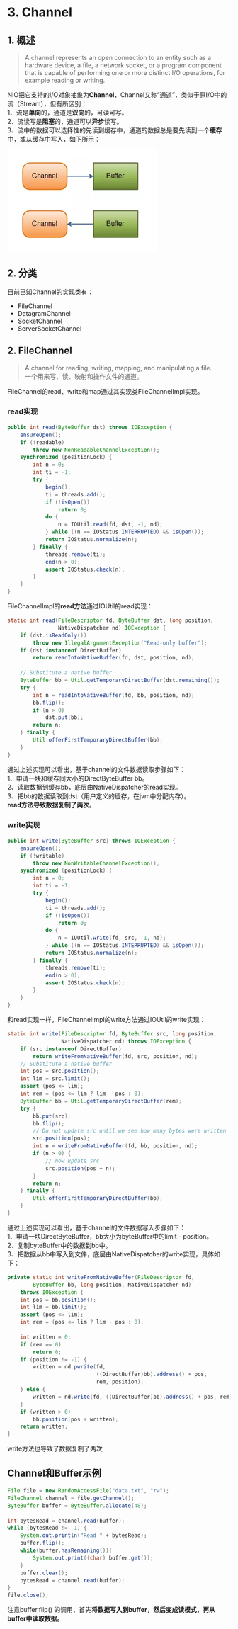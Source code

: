 # 3. Channel

## 1. 概述

> A channel represents an open connection to an entity such as a hardware device, a file, a network socket, or a program component that is capable of performing one or more distinct I/O operations, for example reading or writing.

NIO把它支持的I/O对象抽象为**Channel**，Channel又称“通道”，类似于原I/O中的流（Stream），但有所区别：  
 1、流是**单向**的，通道是**双向**的，可读可写。  
 2、流读写是**阻塞**的，通道可以**异步**读写。  
 3、流中的数据可以选择性的先读到缓存中，通道的数据总是要先读到一个**缓存**中，或从缓存中写入，如下所示：

![](../../../.gitbook/assets/image%20%28248%29.png)

## 2. 分类

目前已知Channel的实现类有：

* FileChannel
* DatagramChannel
* SocketChannel
* ServerSocketChannel

## **2. FileChannel**

> A channel for reading, writing, mapping, and manipulating a file.  
>  一个用来写、读、映射和操作文件的通道。

FileChannel的read、write和map通过其实现类FileChannelImpl实现。

### **read实现**

```java
public int read(ByteBuffer dst) throws IOException {
    ensureOpen();
    if (!readable)
        throw new NonReadableChannelException();
    synchronized (positionLock) {
        int n = 0;
        int ti = -1;
        try {
            begin();
            ti = threads.add();
            if (!isOpen())
                return 0;
            do {
                n = IOUtil.read(fd, dst, -1, nd);
            } while ((n == IOStatus.INTERRUPTED) && isOpen());
            return IOStatus.normalize(n);
        } finally {
            threads.remove(ti);
            end(n > 0);
            assert IOStatus.check(n);
        }
    }
}
```

FileChannelImpl的**read方法**通过IOUtil的read实现：

```java
static int read(FileDescriptor fd, ByteBuffer dst, long position,
                NativeDispatcher nd) IOException {
    if (dst.isReadOnly())
        throw new IllegalArgumentException("Read-only buffer");
    if (dst instanceof DirectBuffer)
        return readIntoNativeBuffer(fd, dst, position, nd);

    // Substitute a native buffer
    ByteBuffer bb = Util.getTemporaryDirectBuffer(dst.remaining());
    try {
        int n = readIntoNativeBuffer(fd, bb, position, nd);
        bb.flip();
        if (n > 0)
            dst.put(bb);
        return n;
    } finally {
        Util.offerFirstTemporaryDirectBuffer(bb);
    }
}
```

通过上述实现可以看出，基于channel的文件数据读取步骤如下：  
 1、申请一块和缓存同大小的DirectByteBuffer bb。  
 2、读取数据到缓存bb，底层由NativeDispatcher的read实现。  
 3、把bb的数据读取到dst（用户定义的缓存，在jvm中分配内存）。  
 **read方法导致数据复制了两次**。

### **write实现**

```java
public int write(ByteBuffer src) throws IOException {
    ensureOpen();
    if (!writable)
        throw new NonWritableChannelException();
    synchronized (positionLock) {
        int n = 0;
        int ti = -1;
        try {
            begin();
            ti = threads.add();
            if (!isOpen())
                return 0;
            do {
                n = IOUtil.write(fd, src, -1, nd);
            } while ((n == IOStatus.INTERRUPTED) && isOpen());
            return IOStatus.normalize(n);
        } finally {
            threads.remove(ti);
            end(n > 0);
            assert IOStatus.check(n);
        }
    }
}
```

和read实现一样，FileChannelImpl的write方法通过IOUtil的write实现：

```java
static int write(FileDescriptor fd, ByteBuffer src, long position,
                 NativeDispatcher nd) throws IOException {
    if (src instanceof DirectBuffer)
        return writeFromNativeBuffer(fd, src, position, nd);
    // Substitute a native buffer
    int pos = src.position();
    int lim = src.limit();
    assert (pos <= lim);
    int rem = (pos <= lim ? lim - pos : 0);
    ByteBuffer bb = Util.getTemporaryDirectBuffer(rem);
    try {
        bb.put(src);
        bb.flip();
        // Do not update src until we see how many bytes were written
        src.position(pos);
        int n = writeFromNativeBuffer(fd, bb, position, nd);
        if (n > 0) {
            // now update src
            src.position(pos + n);
        }
        return n;
    } finally {
        Util.offerFirstTemporaryDirectBuffer(bb);
    }
}
```

通过上述实现可以看出，基于channel的文件数据写入步骤如下：  
 1、申请一块DirectByteBuffer，bb大小为byteBuffer中的limit - position。  
 2、复制byteBuffer中的数据到bb中。  
 3、把数据从bb中写入到文件，底层由NativeDispatcher的write实现，具体如下：

```java
private static int writeFromNativeBuffer(FileDescriptor fd, 
        ByteBuffer bb, long position, NativeDispatcher nd)
    throws IOException {
    int pos = bb.position();
    int lim = bb.limit();
    assert (pos <= lim);
    int rem = (pos <= lim ? lim - pos : 0);

    int written = 0;
    if (rem == 0)
        return 0;
    if (position != -1) {
        written = nd.pwrite(fd,
                            ((DirectBuffer)bb).address() + pos,
                            rem, position);
    } else {
        written = nd.write(fd, ((DirectBuffer)bb).address() + pos, rem);
    }
    if (written > 0)
        bb.position(pos + written);
    return written;
}
```

write方法也导致了数据复制了两次

## Channel和Buffer示例

```java
File file = new RandomAccessFile("data.txt", "rw");
FileChannel channel = file.getChannel();
ByteBuffer buffer = ByteBuffer.allocate(48);

int bytesRead = channel.read(buffer);
while (bytesRead != -1) {
    System.out.println("Read " + bytesRead);
    buffer.flip();
    while(buffer.hasRemaining()){
        System.out.print((char) buffer.get());
    }
    buffer.clear();
    bytesRead = channel.read(buffer);
}
file.close();
```

注意buffer.flip\(\) 的调用，首先**将数据写入到buffer，然后变成读模式，再从buffer中读取数据。**

